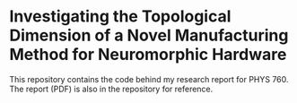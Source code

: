 # Investigating the Topological Dimension of a Novel Manufacturing Method for Neuromorphic Hardware

This repository contains the code behind my research report for PHYS 760. The report (PDF) is also in the repository for reference. 
